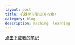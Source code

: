 ```yaml
---
layout: post
title: 机器学习笔记(8-9章)
category: blog
description: maching  learning
---
```



<a href="/files/2.doc" download="machinelearning2">点击下载我的笔记</a>
